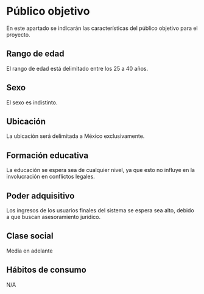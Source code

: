 # Público objetivo
En este apartado se indicarán las características del público objetivo para el proyecto.

## Rango de edad
El rango de edad está delimitado entre los 25 a 40 años.

## Sexo
El sexo es indistinto.

## Ubicación
La ubicación será delimitada a México exclusivamente.

## Formación educativa
La educación se espera sea de cualquier nivel, ya que esto no influye en la involucración en conflictos legales.

## Poder adquisitivo
Los ingresos de los usuarios finales del sistema se espera sea alto, debido a que buscan asesoramiento jurídico.

## Clase social
Media en adelante

## Hábitos de consumo
N/A